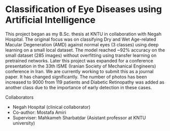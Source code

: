 
# Classification of Eye Diseases using Artificial Intelligence


This project began as my B.Sc. thesis at KNTU in collaboration with Negah Hospital. The original focus was on classifying Dry and Wet Age-related Macular Degeneration (AMD) against normal eyes (3 classes) using deep learning on a small local dataset. The model reached ~92% accuracy on the small dataset (285 images) without overfitting using transfer learning on pretrained networks.
Later this project was expanded for a conference presentation in the 33th ISME (Iranian Society of Mechanical Engineers) conference in Iran. 
We are currently working to submit this as a journal paper. It has changed significantly. The number of photos has been increased to 9000 from 119 patients and Diabetic Retinopathy was added as another class due to the importance of early detection in these cases.

Collaborators
- Negah Hospital (clinical collaborator)
- Co-author: Mostafa Amiri
- Superviser: Mahkameh Sharbatdar (Asistant professor at KNTU university)


